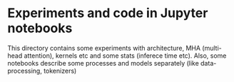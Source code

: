 # Experiments and code in Jupyter notebooks  

This directory contains some experiments with architecture, MHA (multi-head attention), kernels etc and some stats (inferece time etc).
Also, some notebooks describe some processes and models separately (like data-processing, tokenizers)
